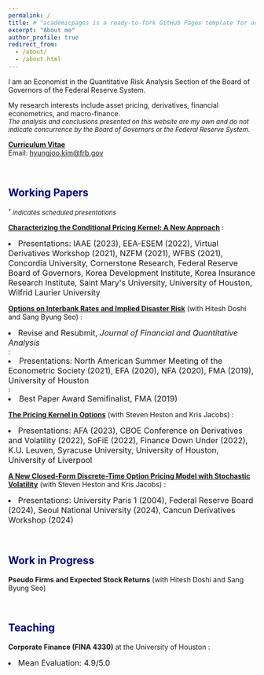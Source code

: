```yaml
---
permalink: /
title: # "academicpages is a ready-to-fork GitHub Pages template for academic personal websites"
excerpt: "About me"
author_profile: true
redirect_from: 
  - /about/
  - /about.html
---
```


I am an Economist in the Quantitative Risk Analysis Section of the Board of Governors of the Federal Reserve System.

<p>
My research interests include asset pricing, derivatives, financial econometrics, and macro-finance. <br/>
<font size="-1px"><i>The analysis and conclusions presented on this website are my own and do not indicate concurrence by the Board of Governors or the Federal Reserve System.</i></font>
</p>

<!-- <p style="font-size:$type-size-6;"><i>The analysis and conclusions presented on this website are my own and do not indicate concurrence by the Board of Governors or the Federal Reserve System.</i></p> -->


**[<font>Curriculum Vitae</font>](http://hyungjookim90.github.io/files/cv_kim_030624.pdf)** <br/>
Email: <a href = "mailto: hyungjoo.kim@frb.gov">hyungjoo.kim@frb.gov</a>  <br/>

<!-- #### [<font size="+0.5px">Curriculum Vitae</font>](http://hyungjookim90.github.io/files/cv_kim_030624.pdf) -->

<br/>

## <font color="navy">Working Papers</font>
<font size="-1px"><i>$^\dagger$ indicates scheduled presentations</i></font>

**[Characterizing the Conditional Pricing Kernel: A New Approach](https://www.dropbox.com/scl/fi/pfc224qli1itmobpvzmr7/JMP_v10.pdf?rlkey=dy16yvrf96i0izr7eu6yw26pd&dl=0)** 
: <font size="+0.5px"><li>Presentations: IAAE (2023), EEA-ESEM (2022), Virtual Derivatives Workshop (2021), NZFM (2021), WFBS (2021), Concordia University, Cornerstone Research, Federal Reserve Board of Governors, Korea Development Institute, Korea Insurance Research Institute, Saint Mary's University, University of Houston, Wilfrid Laurier University</li></font>

**[Options on Interbank Rates and Implied Disaster Risk](https://papers.ssrn.com/sol3/papers.cfm?abstract_id=3469087)** (with Hitesh Doshi and Sang Byung Seo)
: <font size="+0.5px"><li>Revise and Resubmit, <i>Journal of Financial and Quantitative Analysis</i></li></font>
: <font size="+0.5px"><li>Presentations: North American Summer Meeting of the Econometric Society (2021), EFA (2020), NFA (2020), FMA (2019), University of Houston</li></font>
: <font size="+0.5px"><li>Best Paper Award Semifinalist, FMA (2019)</li></font>

**[The Pricing Kernel in Options](https://papers.ssrn.com/sol3/papers.cfm?abstract_id=3997905)**  (with Steven Heston and Kris Jacobs)
: <font size="+0.5px"><li>Presentations: AFA (2023), CBOE Conference on Derivatives and Volatility (2022), SoFiE (2022), Finance Down Under (2022), K.U. Leuven, Syracuse University, University of Houston, University of Liverpool </li></font>

**[A New Closed-Form Discrete-Time Option Pricing Model with Stochastic Volatility](https://papers.ssrn.com/sol3/papers.cfm?abstract_id=4607397)**  (with Steven Heston and Kris Jacobs)
: <font size="+0.5px"><li>Presentations: University Paris 1 (2004), Federal Reserve Board (2024), Seoul National University (2024), Cancun Derivatives Workshop (2024) </li></font>

<br/>


## <font color="navy">Work in Progress</font>

**Pseudo Firms and Expected Stock Returns** (with Hitesh Doshi and Sang Byung Seo) 

<br/>


## <font color="navy">Teaching</font>
**Corporate Finance (FINA 4330)**  at the University of Houston
: <font size="+0.5px"><li>Mean Evaluation: 4.9/5.0</li></font>

